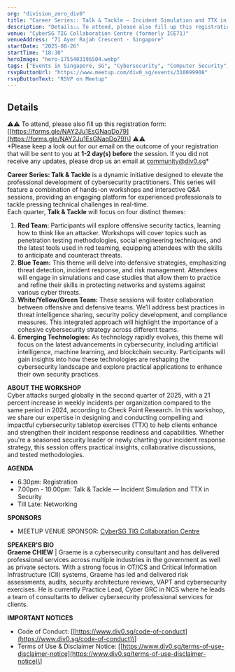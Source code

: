 ```yaml
---
org: "division_zero_div0"
title: "Career Series:: Talk & Tackle — Incident Simulation and TTX in Security"
description: "Details⚠️⚠️ To attend, please also fill up this registration form: [https://forms.gle/NAY2Ju1EsGNaqDo79] ⚠️⚠️ *Please keep a look out for our email on the outco"
venue: "CyberSG TIG Collaboration Centre (formerly ICE71)"
venueAddress: "71 Ayer Rajah Crescent · Singapore"
startDate: "2025-08-26"
startTime: "18:30"
heroImage: "hero-1755403196504.webp"
tags: ["Events in Singapore, SG", "Cybersecurity", "Computer Security", "Information Security"]
rsvpButtonUrl: "https://www.meetup.com/div0_sg/events/310099908"
rsvpButtonText: "RSVP on Meetup"
---
```


## Details

⚠️⚠️ To attend, please also fill up this registration form: \[[https://forms.gle/NAY2Ju1EsGNaqDo79](https://forms.gle/NAY2Ju1EsGNaqDo79)\] ⚠️⚠️  
\*Please keep a look out for our email on the outcome of your registration that will be sent to you at **1-2 day(s) before** the session. If you did not receive any updates, please drop us an email at [community@div0.sg](http://community@div0.sg)\*

**Career Series: Talk & Tackle** is a dynamic initiative designed to elevate the professional development of cybersecurity practitioners. This series will feature a combination of hands-on workshops and interactive Q&A sessions, providing an engaging platform for experienced professionals to tackle pressing technical challenges in real-time.  
Each quarter, **Talk & Tackle** will focus on four distinct themes:

1.  **Red Team:** Participants will explore offensive security tactics, learning how to think like an attacker. Workshops will cover topics such as penetration testing methodologies, social engineering techniques, and the latest tools used in red teaming, equipping attendees with the skills to anticipate and counteract threats.
2.  **Blue Team:** This theme will delve into defensive strategies, emphasizing threat detection, incident response, and risk management. Attendees will engage in simulations and case studies that allow them to practice and refine their skills in protecting networks and systems against various cyber threats.
3.  **White/Yellow/Green Team:** These sessions will foster collaboration between offensive and defensive teams. We’ll address best practices in threat intelligence sharing, security policy development, and compliance measures. This integrated approach will highlight the importance of a cohesive cybersecurity strategy across different teams.
4.  **Emerging Technologies:** As technology rapidly evolves, this theme will focus on the latest advancements in cybersecurity, including artificial intelligence, machine learning, and blockchain security. Participants will gain insights into how these technologies are reshaping the cybersecurity landscape and explore practical applications to enhance their own security practices.

**ABOUT THE WORKSHOP**  
Cyber attacks surged globally in the second quarter of 2025, with a 21 percent increase in weekly incidents per organization compared to the same period in 2024, according to Check Point Research. In this workshop, we share our expertise in designing and conducting compelling and impactful cybersecurity tabletop exercises (TTX) to help clients enhance and strengthen their incident response readiness and capabilities. Whether you're a seasoned security leader or newly charting your incident response strategy, this session offers practical insights, collaborative discussions, and tested methodologies.

**AGENDA**

-   6.30pm: Registration
-   7.00pm - 10.00pm: Talk & Tackle — Incident Simulation and TTX in Security
-   Till Late: Networking

**SPONSORS**

-   MEETUP VENUE SPONSOR: [CyberSG TIG Collaboration Centre](https://www.linkedin.com/company/cybersg-tig-collaboration-centre/posts/?feedView=all)

**SPEAKER'S BIO**  
**Graeme CHIEW** | Graeme is a cybersecurity consultant and has delivered professional services across multiple industries in the government as well as private sectors. With a strong focus in OT/ICS and Critical Information Infrastructure (CII) systems, Graeme has led and delivered risk assessments, audits, security architecture reviews, VAPT and cybersecurity exercises. He is currently Practice Lead, Cyber GRC in NCS where he leads a team of consultants to deliver cybersecurity professional services for clients.

**IMPORTANT NOTICES**

-   Code of Conduct: \[[https://www.div0.sg/code-of-conduct](https://www.div0.sg/code-of-conduct)\]
-   Terms of Use & Disclaimer Notice: \[[https://www.div0.sg/terms-of-use-disclaimer-notice](https://www.div0.sg/terms-of-use-disclaimer-notice)\]